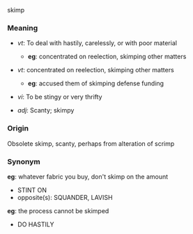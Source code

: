 skimp
### Meaning
+ _vt_: To deal with hastily, carelessly, or with poor material
    + __eg__: concentrated on reelection, skimping other matters
+ _vt_: concentrated on reelection, skimping other matters
    + __eg__: accused them of skimping defense funding
+ _vi_: To be stingy or very thrifty

+ _adj_: Scanty; skimpy

### Origin

Obsolete skimp, scanty, perhaps from alteration of scrimp

### Synonym

__eg__: whatever fabric you buy, don't skimp on the amount

+ STINT ON
+ opposite(s): SQUANDER, LAVISH

__eg__: the process cannot be skimped

+ DO HASTILY


